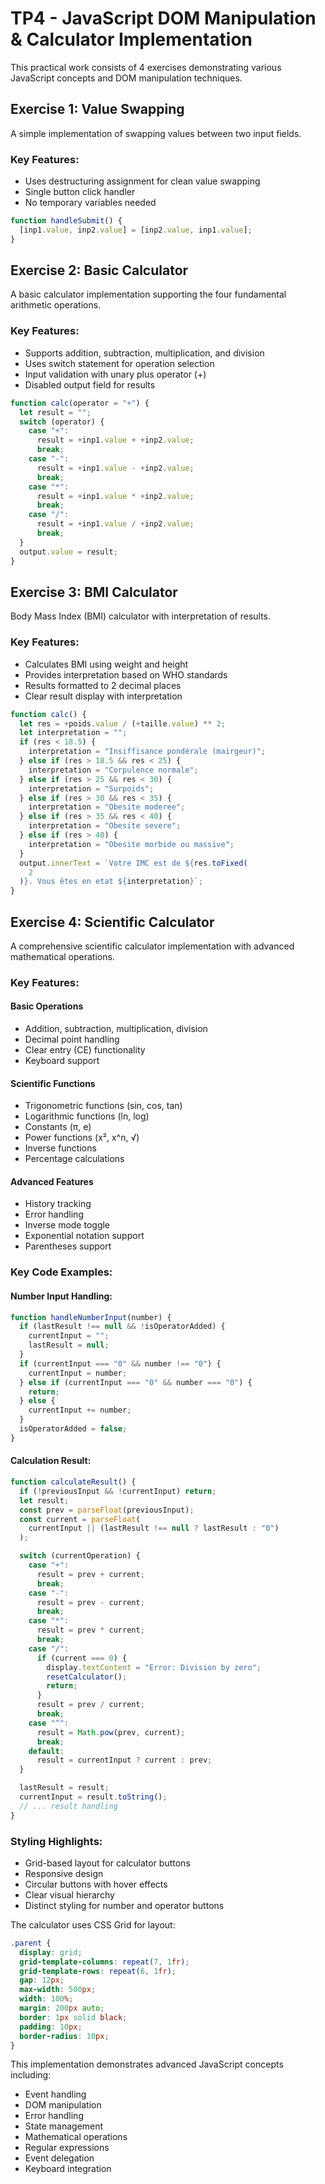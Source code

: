 # TP4 - JavaScript DOM Manipulation & Calculator Implementation

This practical work consists of 4 exercises demonstrating various JavaScript concepts and DOM manipulation techniques.

## Exercise 1: Value Swapping

A simple implementation of swapping values between two input fields.

### Key Features:

- Uses destructuring assignment for clean value swapping
- Single button click handler
- No temporary variables needed

```javascript
function handleSubmit() {
  [inp1.value, inp2.value] = [inp2.value, inp1.value];
}
```

## Exercise 2: Basic Calculator

A basic calculator implementation supporting the four fundamental arithmetic operations.

### Key Features:

- Supports addition, subtraction, multiplication, and division
- Uses switch statement for operation selection
- Input validation with unary plus operator (+)
- Disabled output field for results

```javascript
function calc(operator = "+") {
  let result = "";
  switch (operator) {
    case "+":
      result = +inp1.value + +inp2.value;
      break;
    case "-":
      result = +inp1.value - +inp2.value;
      break;
    case "*":
      result = +inp1.value * +inp2.value;
      break;
    case "/":
      result = +inp1.value / +inp2.value;
      break;
  }
  output.value = result;
}
```

## Exercise 3: BMI Calculator

Body Mass Index (BMI) calculator with interpretation of results.

### Key Features:

- Calculates BMI using weight and height
- Provides interpretation based on WHO standards
- Results formatted to 2 decimal places
- Clear result display with interpretation

```javascript
function calc() {
  let res = +poids.value / (+taille.value) ** 2;
  let interpretation = "";
  if (res < 18.5) {
    interpretation = "Insiffisance pondérale (mairgeur)";
  } else if (res > 18.5 && res < 25) {
    interpretation = "Corpulence normale";
  } else if (res > 25 && res < 30) {
    interpretation = "Surpoids";
  } else if (res > 30 && res < 35) {
    interpretation = "Obesite moderee";
  } else if (res > 35 && res < 40) {
    interpretation = "Obesite severe";
  } else if (res > 40) {
    interpretation = "Obesite morbide ou massive";
  }
  output.innerText = `Votre IMC est de ${res.toFixed(
    2
  )}. Vous êtes en etat ${interpretation}`;
}
```

## Exercise 4: Scientific Calculator

A comprehensive scientific calculator implementation with advanced mathematical operations.

### Key Features:

#### Basic Operations

- Addition, subtraction, multiplication, division
- Decimal point handling
- Clear entry (CE) functionality
- Keyboard support

#### Scientific Functions

- Trigonometric functions (sin, cos, tan)
- Logarithmic functions (ln, log)
- Constants (π, e)
- Power functions (x², x^n, √)
- Inverse functions
- Percentage calculations

#### Advanced Features

- History tracking
- Error handling
- Inverse mode toggle
- Exponential notation support
- Parentheses support

### Key Code Examples:

#### Number Input Handling:

```javascript
function handleNumberInput(number) {
  if (lastResult !== null && !isOperatorAdded) {
    currentInput = "";
    lastResult = null;
  }
  if (currentInput === "0" && number !== "0") {
    currentInput = number;
  } else if (currentInput === "0" && number === "0") {
    return;
  } else {
    currentInput += number;
  }
  isOperatorAdded = false;
}
```

#### Calculation Result:

```javascript
function calculateResult() {
  if (!previousInput && !currentInput) return;
  let result;
  const prev = parseFloat(previousInput);
  const current = parseFloat(
    currentInput || (lastResult !== null ? lastResult : "0")
  );

  switch (currentOperation) {
    case "+":
      result = prev + current;
      break;
    case "-":
      result = prev - current;
      break;
    case "*":
      result = prev * current;
      break;
    case "/":
      if (current === 0) {
        display.textContent = "Error: Division by zero";
        resetCalculator();
        return;
      }
      result = prev / current;
      break;
    case "^":
      result = Math.pow(prev, current);
      break;
    default:
      result = currentInput ? current : prev;
  }

  lastResult = result;
  currentInput = result.toString();
  // ... result handling
}
```

### Styling Highlights:

- Grid-based layout for calculator buttons
- Responsive design
- Circular buttons with hover effects
- Clear visual hierarchy
- Distinct styling for number and operator buttons

The calculator uses CSS Grid for layout:

```css
.parent {
  display: grid;
  grid-template-columns: repeat(7, 1fr);
  grid-template-rows: repeat(6, 1fr);
  gap: 12px;
  max-width: 500px;
  width: 100%;
  margin: 200px auto;
  border: 1px solid black;
  padding: 10px;
  border-radius: 10px;
}
```

This implementation demonstrates advanced JavaScript concepts including:

- Event handling
- DOM manipulation
- Error handling
- State management
- Mathematical operations
- Regular expressions
- Event delegation
- Keyboard integration
